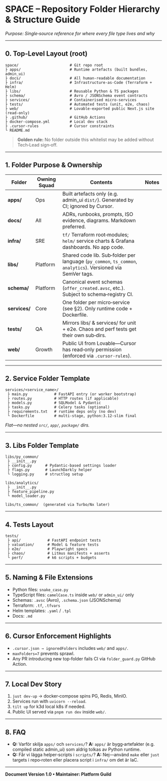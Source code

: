 # SPACE – Repository Folder Hierarchy & Structure Guide

*Purpose: Single‑source reference for where every file type lives and why*

---

## 0. Top‑Level Layout (root)

```
space/                       # Git repo root
├ apps/                      # Runtime artefacts (built bundles, admin_ui)
├ docs/                      # All human‑readable documentation
├ infra/                     # Infrastructure‑as‑Code (Terraform + Helm)
├ libs/                      # Reusable Python & TS packages
├ schema/                    # Avro / JSONSchema event contracts
├ services/                  # Containerised micro‑services
├ tests/                     # Automated tests (unit, e2e, chaos)
├ web/                       # Lovable‑exported public Next.js site (read‑only)
├ .github/                   # GitHub Actions
├ docker-compose.yml         # Local dev stack
├ .cursor-rules              # Cursor constraints
└ README.md
```

> **Golden rule:** No folder outside this whitelist may be added without Tech‑Lead sign‑off.

---

## 1. Folder Purpose & Ownership

| Folder        | Owning Squad | Contents                                                                                                     | Notes |
| ------------- | ------------ | ------------------------------------------------------------------------------------------------------------ | ----- |
| **apps/**     | Ops          | Built artefacts only (e.g. admin\_ui `dist/`). Generated by CI; ignored by Cursor.                           |       |
| **docs/**     | All          | ADRs, runbooks, prompts, ISO evidence, diagrams. Markdown preferred.                                         |       |
| **infra/**    | SRE          | `tf/` Terraform root‑modules; `helm/` service charts & Grafana dashboards. No app code.                      |       |
| **libs/**     | Platform     | Shared code lib. Sub‑folder per language (`py_common`, `ts_common`, `analytics`). Versioned via SemVer tags. |       |
| **schema/**   | Platform     | Canonical event schemas (`offer_created.avsc`, etc.). Subject to schema‑registry CI.                         |       |
| **services/** | Core         | One folder per micro‑service (see §2). Only runtime code + Dockerfile.                                       |       |
| **tests/**    | QA           | Mirrors libs/ & services/ for unit + e2e. Chaos and perf tests get their own sub‑dirs.                       |       |
| **web/**      | Growth       | Public UI from Lovable—Cursor has read‑only permission (enforced via `.cursor-rules`).                       |       |

---

## 2. Service Folder Template

```
services/<service_name>/
 ├ main.py            # FastAPI entry (or worker bootstrap)
 ├ routes.py          # HTTP routes (if applicable)
 ├ models.py          # SQLModel & Pydantic
 ├ tasks.py           # Celery tasks (optional)
 ├ requirements.txt   # runtime deps only (no dev)
 └ Dockerfile         # multi‑stage, python:3.12‑slim final
```

*Flat—no nested `src/`, `app/`, `package/` dirs.*

---

## 3. Libs Folder Template

```
libs/py_common/
 ├ __init__.py
 ├ config.py      # Pydantic‑based settings loader
 ├ flags.py       # LaunchDarkly helper
 └ logging.py     # structlog setup

libs/analytics/
 ├ __init__.py
 ├ feature_pipeline.py
 └ model_loader.py

libs/ts_common/  (generated via Turbo/Nx later)
```

---

## 4. Tests Layout

```
tests/
 ├ api/            # FastAPI endpoint tests
 ├ valuation/      # Model & feature tests
 ├ e2e/            # Playwright specs
 ├ chaos/          # Litmus manifests + asserts
 └ perf/           # k6 scripts + budgets
```

---

## 5. Naming & File Extensions

* Python files: `snake_case.py`
* TypeScript files: `camelCase.ts` inside `web/` or `admin_ui/` only
* Schemas: `.avsc` (Avro), `.schema.json` (JSONSchema)
* Terraform: `.tf`, `.tfvars`
* Helm templates: `.yaml` / `.tpl`
* Docs: `.md`

---

## 6. Cursor Enforcement Highlights

* `.cursor.json → ignoredFolders` includes `web/` and `apps/`.
* `maxFolders=7` prevents sprawl.
* Any PR introducing new top‑folder fails CI via `folder_guard.py` GitHub Action.

---

## 7. Local Dev Story

1. `just dev-up` → docker‑compose spins PG, Redis, MinIO.
2. Services run with `uvicorn --reload`.
3. `tilt up` for k3d local k8s if needed.
4. Public UI served via `pnpm run dev` inside `web/`.

---

## 8. FAQ

* **Q:** Varför skilja `apps/` och `services/`?
  **A:** `apps/` är bygg‑artefakter (e.g. compiled static admin\_ui) som aldrig tolkas av Python runtime.
* **Q:** Får vi lägga helper‑scripts i `scripts/`?
  **A:** Nej—använd `make` eller `just` targets i repo‑roten eller placera script i `infra/` om det är IaC.

---

**Document Version 1.0 • Maintainer: Platform Guild**
